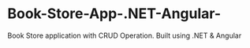 # Book-Store-App-.NET-Angular-
Book Store application with CRUD Operation. Built using .NET &amp; Angular
